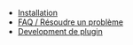 - [Installation](installation)
- [FAQ / Résoudre un problème](faq)
- [Development de plugin](plugindev)
